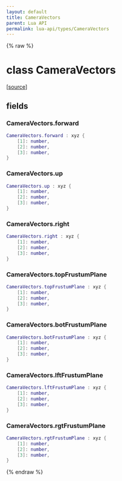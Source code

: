 ```yaml
---
layout: default
title: CameraVectors
parent: Lua API
permalink: lua-api/types/CameraVectors
---
```


{% raw %}

# class CameraVectors





[<a href="https://github.com/beyond-all-reason/spring/blob/0a561a37ee97c7883fd3f5a4bc995f9a4f6fdea0/rts/Lua/LuaUnsyncedRead.cpp#L2794-L2803" target="_blank">source</a>]





## fields


### CameraVectors.forward

```lua
CameraVectors.forward : xyz {
    [1]: number,
    [2]: number,
    [3]: number,
}
```




### CameraVectors.up

```lua
CameraVectors.up : xyz {
    [1]: number,
    [2]: number,
    [3]: number,
}
```




### CameraVectors.right

```lua
CameraVectors.right : xyz {
    [1]: number,
    [2]: number,
    [3]: number,
}
```




### CameraVectors.topFrustumPlane

```lua
CameraVectors.topFrustumPlane : xyz {
    [1]: number,
    [2]: number,
    [3]: number,
}
```




### CameraVectors.botFrustumPlane

```lua
CameraVectors.botFrustumPlane : xyz {
    [1]: number,
    [2]: number,
    [3]: number,
}
```




### CameraVectors.lftFrustumPlane

```lua
CameraVectors.lftFrustumPlane : xyz {
    [1]: number,
    [2]: number,
    [3]: number,
}
```




### CameraVectors.rgtFrustumPlane

```lua
CameraVectors.rgtFrustumPlane : xyz {
    [1]: number,
    [2]: number,
    [3]: number,
}
```






{% endraw %}